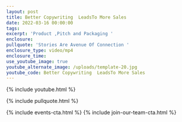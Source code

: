 ```yaml
---
layout: post
title: Better Copywriting  LeadsTo More Sales
date: 2022-03-16 00:00:00
tags:
excerpt: 'Product ,Pitch and Packaging '
enclosure:
pullquote: 'Stories Are Avenue Of Connection '
enclosure_type: video/mp4
enclosure_time:
use_youtube_image: true
youtube_alternate_image: /uploads/template-20.jpg
youtube_code: Better Copywriting  LeadsTo More Sales
---
```

{% include youtube.html %}

{% include pullquote.html %}

{% include events-cta.html %} {% include join-our-team-cta.html %}
